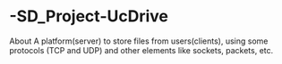 # -SD_Project-UcDrive
About A platform(server) to store files from users(clients), using some protocols (TCP and UDP) and other elements like sockets, packets, etc.
